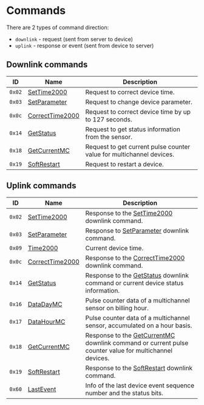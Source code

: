 # Commands

There are 2 types of command direction:

- `downlink` - request (sent from server to device)
- `uplink` - response or event (sent from device to server)


## Downlink commands

| ID     | Name                                            | Description                                                          |
| ------ | ----------------------------------------------- | -------------------------------------------------------------------- |
| `0x02` | [SetTime2000](./SetTime2000.md#request)         | Request to correct device time.                                      |
| `0x03` | [SetParameter](./SetParameter.md#request)       | Request to change device parameter.                                  |
| `0x0c` | [CorrectTime2000](./CorrectTime2000.md#request) | Request to correct device time by up to 127 seconds.                 |
| `0x14` | [GetStatus](./GetStatus.md#request)             | Request to get status information from the sensor.                   |
| `0x18` | [GetCurrentMC](./GetCurrentMC.md#request)       | Request to get current pulse counter value for multichannel devices. |
| `0x19` | [SoftRestart](./SoftRestart.md#request)         | Request to restart a device.                                         |


## Uplink commands

| ID     | Name                                             | Description                                                                                                                         |
| ------ | ------------------------------------------------ | ----------------------------------------------------------------------------------------------------------------------------------- |
| `0x02` | [SetTime2000](./SetTime2000.md#response)         | Response to the [SetTime2000](./SetTime2000.md#request) downlink command.                                                           |
| `0x03` | [SetParameter](./SetParameter.md#response)       | Response to [SetParameter](./SetParameter.md#request) downlink command.                                                             |
| `0x09` | [Time2000](./uplink/Time2000.md)                 | Current device time.                                                                                                                |
| `0x0c` | [CorrectTime2000](./CorrectTime2000.md#response) | Response to the [CorrectTime2000](./CorrectTime2000.md#request) downlink command.                                                   |
| `0x14` | [GetStatus](./GetStatus.md#response)             | Response to the [GetStatus](./GetStatus.md#request) downlink command or current device status information.                          |
| `0x16` | [DataDayMC](./uplink/DataDayMC.md)               | Pulse counter data of a multichannel sensor on billing hour.                                                                        |
| `0x17` | [DataHourMC](./uplink/DataHourMC.md)             | Pulse counter data of a multichannel sensor, accumulated on a hour basis.                                                           |
| `0x18` | [GetCurrentMC](./uplink/GetCurrentMC.md)         | Response to the [GetCurrentMC](./GetCurrentMC.md#request) downlink command or current pulse counter value for multichannel devices. |
| `0x19` | [SoftRestart](./SoftRestart.md#response)         | Response to the [SoftRestart](./SoftRestart.md#request) downlink command.                                                           |
| `0x60` | [LastEvent](./uplink/LastEvent.md)               | Info of the last device event sequence number and the status bits.                                                                  |

